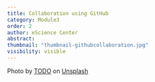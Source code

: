 ```yaml
---
title: Collaboration using GitHub
category: Module3
order: 2
author: eScience Center
abstract: 
thumbnail: "thumbnail-githubcollaboration.jpg"
visibility: visible
---
```



Photo by <a href="">TODO</a> on <a href="https://csharp-station.com/Tutorial/CSharp/Lesson19">Unsplash</a>
  
  
